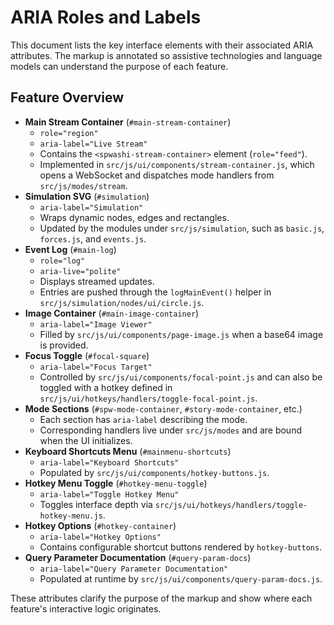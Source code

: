 # ARIA Roles and Labels

This document lists the key interface elements with their associated ARIA attributes.
The markup is annotated so assistive technologies and language models can
understand the purpose of each feature.

## Feature Overview

- **Main Stream Container** (`#main-stream-container`)
  - `role="region"`
  - `aria-label="Live Stream"`
  - Contains the `<spwashi-stream-container>` element (`role="feed"`).
  - Implemented in `src/js/ui/components/stream-container.js`, which opens a WebSocket and dispatches mode handlers from `src/js/modes/stream`.
- **Simulation SVG** (`#simulation`)
  - `aria-label="Simulation"`
  - Wraps dynamic nodes, edges and rectangles.
  - Updated by the modules under `src/js/simulation`, such as `basic.js`, `forces.js`, and `events.js`.
- **Event Log** (`#main-log`)
  - `role="log"`
  - `aria-live="polite"`
  - Displays streamed updates.
  - Entries are pushed through the `logMainEvent()` helper in `src/js/simulation/nodes/ui/circle.js`.
- **Image Container** (`#main-image-container`)
  - `aria-label="Image Viewer"`
  - Filled by `src/js/ui/components/page-image.js` when a base64 image is provided.
- **Focus Toggle** (`#focal-square`)
  - `aria-label="Focus Target"`
  - Controlled by `src/js/ui/components/focal-point.js` and can also be toggled with a hotkey defined in `src/js/ui/hotkeys/handlers/toggle-focal-point.js`.
- **Mode Sections** (`#spw-mode-container`, `#story-mode-container`, etc.)
  - Each section has `aria-label` describing the mode.
  - Corresponding handlers live under `src/js/modes` and are bound when the UI initializes.
- **Keyboard Shortcuts Menu** (`#mainmenu-shortcuts`)
  - `aria-label="Keyboard Shortcuts"`
  - Populated by `src/js/ui/components/hotkey-buttons.js`.
- **Hotkey Menu Toggle** (`#hotkey-menu-toggle`)
  - `aria-label="Toggle Hotkey Menu"`
  - Toggles interface depth via `src/js/ui/hotkeys/handlers/toggle-hotkey-menu.js`.
- **Hotkey Options** (`#hotkey-container`)
  - `aria-label="Hotkey Options"`
  - Contains configurable shortcut buttons rendered by `hotkey-buttons`.
- **Query Parameter Documentation** (`#query-param-docs`)
  - `aria-label="Query Parameter Documentation"`
  - Populated at runtime by `src/js/ui/components/query-param-docs.js`.

These attributes clarify the purpose of the markup and show where each feature's interactive logic originates.
